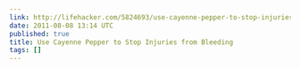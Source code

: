 ```yaml
---
link: http://lifehacker.com/5824693/use-cayenne-pepper-to-stop-injuries-from-bleeding
date: 2011-08-08 13:14 UTC
published: true
title: Use Cayenne Pepper to Stop Injuries from Bleeding
tags: []
---
```



